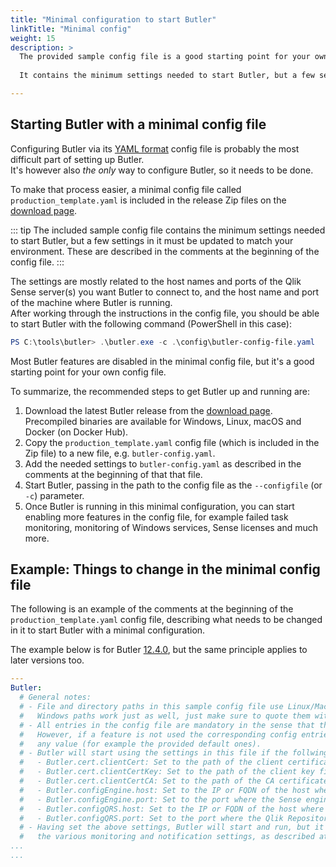 ```yaml
---
title: "Minimal configuration to start Butler"
linkTitle: "Minimal config"
weight: 15
description: >
  The provided sample config file is a good starting point for your own config file.  
 
  It contains the minimum settings needed to start Butler, but a few settings in it must be updated to match your environment.

---
```



## Starting Butler with a minimal config file

Configuring Butler via its [YAML format](https://www.redhat.com/en/topics/automation/what-is-yaml#) config file is probably the most difficult part of setting up Butler.  
It's however also *the only* way to configure Butler, so it needs to be done.

To make that process easier, a minimal config file called `production_template.yaml` is included in the release Zip files on the [download page](https://github.com/ptarmiganlabs/butler/releases).

::: tip
  The included sample config file contains the minimum settings needed to start Butler, but a few settings in it must be updated to match your environment.
  These are described in the comments at the beginning of the config file.
:::

The settings are mostly related to the host names and ports of the Qlik Sense server(s) you want Butler to connect to, and the host name and port of the machine where Butler is running.  
After working through the instructions in the config file, you should be able to start Butler with the following command (PowerShell in this case):

```powershell
PS C:\tools\butler> .\butler.exe -c .\config\butler-config-file.yaml
```

Most Butler features are disabled in the minimal config file, but it's a good starting point for your own config file.

To summarize, the recommended steps to get Butler up and running are:

1. Download the latest Butler release from the [download page](https://github.com/ptarmiganlabs/butler/releases). Precompiled binaries are available for Windows, Linux, macOS and Docker (on Docker Hub).
2. Copy the `production_template.yaml` config file (which is included in the Zip file) to a new file, e.g. `butler-config.yaml`.
3. Add the needed settings to `butler-config.yaml` as described in the comments at the beginning of that that file.
4. Start Butler, passing in the path to the config file as the `--configfile` (or `-c`) parameter.
5. Once Butler is running in this minimal configuration, you can start enabling more features in the config file, for example failed task monitoring, monitoring of Windows services, Sense licenses and much more.

## Example: Things to change in the minimal config file

The following is an example of the comments at the beginning of the `production_template.yaml` config file, describing what needs to be changed in it to start Butler with a minimal configuration.

The example below is for Butler [12.4.0](https://github.com/ptarmiganlabs/butler/releases), but the same principle applies to later versions too.

```yaml
---
Butler:
  # General notes: 
  # - File and directory paths in this sample config file use Linux/Mac syntax, i.e. using forward slashes.
  #   Windows paths work just as well, just make sure to quote them with single or double quotes.
  # - All entries in the config file are mandatory in the sense that they must be present.
  #   However, if a feature is not used the corresponding config entries can contain 
  #   any value (for example the provided default ones).
  # - Butler will start using the settings in this file if the follwing settings are set first:
  #   - Butler.cert.clientCert: Set to the path of the client certificate file. If relative paths cause issues, use an absolute path.
  #   - Butler.cert.clientCertKey: Set to the path of the client key file. If relative paths cause issues, use an absolute path.
  #   - Butler.cert.clientCertCA: Set to the path of the CA certificate file. If relative paths cause issues, use an absolute path.
  #   - Butler.configEngine.host: Set to the IP or FQDN of the host where the Sense engine service is running.
  #   - Butler.configEngine.port: Set to the port where the Sense engine service is listening.
  #   - Butler.configQRS.host: Set to the IP or FQDN of the host where the Qlik Repository Service (QRS) is running.
  #   - Butler.configQRS.port: Set to the port where the Qlik Repository Service (QRS) is listening.
  # - Having set the above settings, Butler will start and run, but it will not do anything useful until you configure
  #   the various monitoring and notification settings, as described at https://butler.ptarmiganlabs.com.
...
...
```
